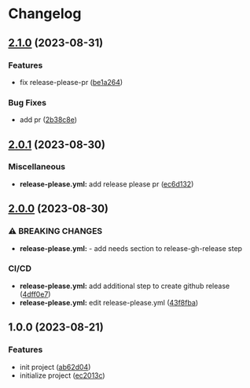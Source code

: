 # Changelog

## [2.1.0](https://github.com/kangwooc/conventional_commit_test/compare/v2.0.1...v2.1.0) (2023-08-31)


### Features

* fix release-please-pr ([be1a264](https://github.com/kangwooc/conventional_commit_test/commit/be1a26411609205b9149f72cddb5f95a20994cc3))


### Bug Fixes

* add pr ([2b38c8e](https://github.com/kangwooc/conventional_commit_test/commit/2b38c8ef9e2e53db915fc38845a73ed1fd8c1e34))

## [2.0.1](https://github.com/kangwooc/conventional_commit_test/compare/v2.0.0...v2.0.1) (2023-08-30)


### Miscellaneous

* **release-please.yml:** add release please pr ([ec6d132](https://github.com/kangwooc/conventional_commit_test/commit/ec6d132579eb20041d9ed3d29c519a464aeb0d35))

## [2.0.0](https://github.com/kangwooc/conventional_commit_test/compare/v1.0.0...v2.0.0) (2023-08-30)


### ⚠ BREAKING CHANGES

* **release-please.yml:** - add needs section to release-gh-release step

### CI/CD

* **release-please.yml:** add additional step to create github release ([4dff0e7](https://github.com/kangwooc/conventional_commit_test/commit/4dff0e7e03871745fead198900968cd24f49a77c))
* **release-please.yml:** edit release-please.yml ([43f8fba](https://github.com/kangwooc/conventional_commit_test/commit/43f8fba024c3786994502a656e0390adccea4beb))

## 1.0.0 (2023-08-21)


### Features

* init project ([ab62d04](https://github.com/kangwooc/conventional_commit_test/commit/ab62d04c49ea48ff8dc75fdcd1ce0b1d6d59b16c))
* initialize project ([ec2013c](https://github.com/kangwooc/conventional_commit_test/commit/ec2013cd08f2616ddc52b0b514f36efd593d0079))
